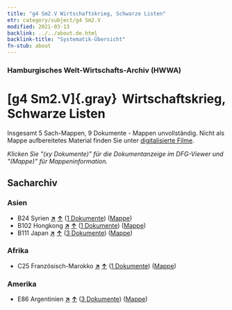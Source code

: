 ```yaml
---
title: "g4 Sm2.V Wirtschaftskrieg, Schwarze Listen"
etr: category/subject/g4 Sm2.V
modified: 2021-03-13
backlink: ../../about.de.html
backlink-title: "Systematik-Übersicht"
fn-stub: about
---
```


### Hamburgisches Welt-Wirtschafts-Archiv (HWWA)
# [g4 Sm2.V]{.gray}&#8201; Wirtschaftskrieg, Schwarze Listen&#160; 




Insgesamt 5 Sach-Mappen, 9 Dokumente - Mappen unvollständig.
Nicht als Mappe aufbereitetes Material finden Sie unter [digitalisierte Filme](/film/h1_sh).

_Klicken Sie "(xy Dokumente)" für die Dokumentanzeige im DFG-Viewer und "(Mappe)" für Mappeninformation._

## Sacharchiv




### Asien

- B24 Syrien [**&nearr;**](../../../geo/i/141114/about.de.html "Syrien (alle Mappen)") [**&uarr;**](../../../geo/about.de.html#B24 "Ländersystematik") (<a href="https://pm20.zbw.eu/dfgview/sh/141114,144478" title="über: Syrien : Wirtschaftskrieg, Schwarze Listen" target="_blank">1 Dokumente</a>) ([Mappe](http://purl.org/pressemappe20/folder/sh/141114,144478))
- B102 Hongkong [**&nearr;**](../../../geo/i/141268/about.de.html "Hongkong (alle Mappen)") [**&uarr;**](../../../geo/about.de.html#B102 "Ländersystematik") (<a href="https://pm20.zbw.eu/dfgview/sh/141268,144478" title="über: Hongkong : Wirtschaftskrieg, Schwarze Listen" target="_blank">1 Dokumente</a>) ([Mappe](http://purl.org/pressemappe20/folder/sh/141268,144478))
- B111 Japan [**&nearr;**](../../../geo/i/141272/about.de.html "Japan (alle Mappen)") [**&uarr;**](../../../geo/about.de.html#B111 "Ländersystematik") (<a href="https://pm20.zbw.eu/dfgview/sh/141272,144478" title="über: Japan : Wirtschaftskrieg, Schwarze Listen" target="_blank">3 Dokumente</a>) ([Mappe](http://purl.org/pressemappe20/folder/sh/141272,144478))

### Afrika

- C25 Französisch-Marokko [**&nearr;**](../../../geo/i/141358/about.de.html "Französisch-Marokko (alle Mappen)") [**&uarr;**](../../../geo/about.de.html#C25 "Ländersystematik") (<a href="https://pm20.zbw.eu/dfgview/sh/141358,144478" title="über: Französisch-Marokko : Wirtschaftskrieg, Schwarze Listen" target="_blank">1 Dokumente</a>) ([Mappe](http://purl.org/pressemappe20/folder/sh/141358,144478))

### Amerika

- E86 Argentinien [**&nearr;**](../../../geo/i/141692/about.de.html "Argentinien (alle Mappen)") [**&uarr;**](../../../geo/about.de.html#E86 "Ländersystematik") (<a href="https://pm20.zbw.eu/dfgview/sh/141692,144478" title="über: Argentinien : Wirtschaftskrieg, Schwarze Listen" target="_blank">3 Dokumente</a>) ([Mappe](http://purl.org/pressemappe20/folder/sh/141692,144478))


